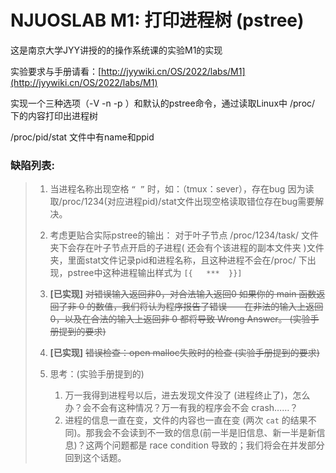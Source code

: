 # NJUOSLAB M1: 打印进程树 (pstree)

这是南京大学JYY讲授的的操作系统课的实验M1的实现

实验要求与手册请看：[http://jyywiki.cn/OS/2022/labs/M1](http://jyywiki.cn/OS/2022/labs/M1)

实现一个三种选项（-V   -n   -p ）和默认的pstree命令，通过读取Linux中 /proc/   下的内容打印出进程树

  /proc/pid/stat 文件中有name和ppid

### 缺陷列表:

> 1. 当进程名称出现空格 `“ ”` 时，如：（tmux：sever），存在bug
>    因为读取/proc/1234(对应进程pid)/stat文件出现空格读取错位存在bug需要解决。
> 2. 考虑更贴合实际pstree的输出：  对于叶子节点 /proc/1234/task/  文件夹下会存在叶子节点开启的子进程( 还会有个该进程的副本文件夹 )文件夹，里面stat文件记录pid和进程名称，且这种进程不会在/proc/ 下出现，pstree中这种进程输出样式为 ``[{   ***  }}]``
> 3. **[已实现]** ~~对错误输入返回非0，对合法输入返回0            如果你的 main 函数返回了非 0 的数值，我们将认为程序报告了错误——在非法的输入上返回 0，以及在合法的输入上返回非 0 都将导致 Wrong Answer。  (实验手册提到的要求)~~
> 4. **[已实现]**  ~~错误检查：open malloc失败时的检查    (实验手册提到的要求)~~
> 5. 思考：(实验手册提到的)
>
>    1. 万一我得到进程号以后，进去发现文件没了 (进程终止了)，怎么办？会不会有这种情况？万一有我的程序会不会 crash……？
>    2. 进程的信息一直在变，文件的内容也一直在变 (两次 `cat` 的结果不同)。那我会不会读到不一致的信息(前一半是旧信息、新一半是新信息)？这两个问题都是 race condition 导致的；我们将会在并发部分回到这个话题。

